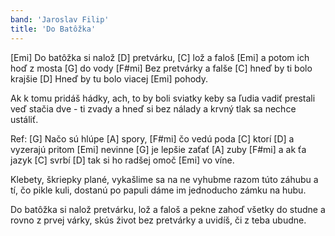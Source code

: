 ```yaml
---
band: 'Jaroslav Filip'
title: 'Do Batôžka'
---
```



[Emi] Do batôžka si nalož [D] pretvárku, [C] lož a faloš
[Emi] a potom ich hoď z mosta [G] do vody
[F#mi] Bez pretvárky a falše [C] hneď by ti bolo krajšie
[D] Hneď by tu bolo viacej [Emi] pohody.

Ak k tomu pridáš hádky, ach, to by boli sviatky
keby sa ľudia vadiť prestali
veď stačia dve - ti zvady a hneď si bez nálady
a krvný tlak sa nechce ustáliť.

Ref:
[G] Načo sú hlúpe [A] spory, [F#mi] čo vedú poda [C] ktorí
[D] a vyzerajú pritom [Emi] nevinne
[G] je lepšie zaťať [A] zuby [F#mi] a ak ťa jazyk [C] svrbí
[D] tak si ho radšej omoč [Emi] vo víne.

Klebety, škriepky plané, vykašlime sa na ne
vyhubme razom túto záhubu
a tí, čo pikle kuli, dostanú po papuli
dáme im jednoducho zámku na hubu.

Do batôžka si nalož pretvárku, lož a faloš
a pekne zahoď všetky do studne
a rovno z prvej várky, skús život bez pretvárky
a uvidíš, či z teba ubudne.


